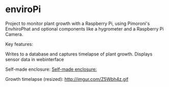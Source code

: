 # enviroPi

Project to monitor plant growth with a Raspberry Pi, using Pimoroni's EnvhiroPhat and optional components like a hygrometer and a Raspberry Pi Camera. 

Key features:

Writes to a database and captures timelapse of plant growth. 
Displays sensor data in webinterface



Self-made enclosure: 
[Self-made enclosure: ](http://i.imgur.com/NAYDhKk.jpg)

Growth timelapse (resized):
http://imgur.com/Z5Wbh4z.gif
